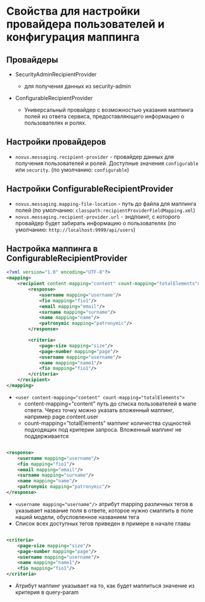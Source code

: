 # Свойства для настройки провайдера пользователей и конфигурация маппинга

## Провайдеры

- SecurityAdminRecipientProvider
    - для получения данных из security-admin

- ConfigurableRecipientProvider
    - Универсальный провайдер с возможностью указания маппинга полей из ответа сервиса, предоставляющего информацию о
      пользователях и ролях.

## Настройки провайдеров

- `novus.messaging.recipient-provider` - провайдер данных для получения пользователей и ролей. Доступные
  значения `configurable` или `security`.
  (по умолчанию: `configurable`)

## Настройки ConfigurableRecipientProvider

- `novus.messaging.mapping-file-location` - путь до файла для маппинга полей
  (по умолчанию: `classpath:recipientProviderFieldMapping.xml`)
- `novus.messaging.recipient-provider.url` - эндпоинт, с которого провайдер будет забирать информацию о пользователях
  (по умолчанию: `http://localhost:9999/api/users`)

## Настройка маппинга в ConfigurableRecipientProvider

```xml
<?xml version="1.0" encoding="UTF-8"?>
<mapping>
    <recipient content-mapping="content" count-mapping="totalElements">
        <response>
            <username mapping="username"/>
            <fio mapping="fio1"/>
            <email mapping="email"/>
            <surname mapping="surname"/>
            <name mapping="name"/>
            <patronymic mapping="patronymic"/>
        </response>

        <criteria>
            <page-size mapping="size"/>
            <page-number mapping="page"/>
            <username mapping="username"/>
            <name mapping="name1"/>
            <fio mapping="fio1"/>
        </criteria>
    </recipient>
</mapping>
```

- `<user content-mapping="content" count-mapping="totalElements">`
    - content-mapping="content" путь до списка пользователей в мапе ответа. Через точку можно указать вложенный маппинг,
      например page.content.user
    - count-mapping="totalElements" маппинг количества сущностей подходящих под критерии запроса. Вложенный маппинг не
      поддерживается

```xml

<response>
    <username mapping="username"/>
    <fio mapping="fio1"/>
    <email mapping="email"/>
    <surname mapping="surname"/>
    <name mapping="name"/>
    <patronymic mapping="patronymic"/>
</response>
```

- `<username mapping="username"/>` атрибут mapping различных тегов в <response> указывает название поля в ответе,
  которое нужно смаппить в поле нашей модели, обусловленное названием тега
- Список всех доступных тегов приведен в примере в начале главы

```xml

<criteria>
    <page-size mapping="size"/>
    <page-number mapping="page"/>
    <username mapping="username"/>
    <name mapping="name1"/>
    <fio mapping="fio1"/>
</criteria>
```

- Атрибут маппинг указывает на то, как будет маппиться значение из критерия в query-param